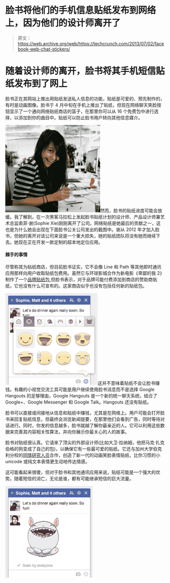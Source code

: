 # 脸书将他们的手机信息贴纸发布到网络上，因为他们的设计师离开了

> 原文：<https://web.archive.org/web/https://techcrunch.com/2013/07/02/facebook-web-chat-stickers/>

# 随着设计师的离开，脸书将其手机短信贴纸发布到了网上

脸书正在其网站上推出用贴纸发送私人信息的功能，贴纸是可爱的、预先制作的，有时是动画图像。脸书于 4 月中旬在手机上推出了贴纸，但现在网络聊天笑脸按钮显示了一个通向网络贴纸商店的篮子，在那里你可以从 16 个免费包中进行选择，以添加到你的曲目中。贴纸可以防止脸书用户转向其他信息媒介。

![431720_10101797947859896_647800553_n](img/61f1e0fc6c1cc01b5d936f7f8b5021b5.png)然而，脸书的贴纸进度可能会放缓。我了解到，在一次黑客马拉松上发起脸书贴纸计划的设计师、产品设计师兼艺术总监索菲·谢(Sophie Xie)刚刚离开了公司。网络贴纸是她最后的贡献之一，这也是为什么她会出现在下面脸书公关公司发出的截图中。谢从 2012 年才加入脸书，但她的离开对该公司来说是一个重大损失，她的贴纸团队将没有她而继续下去。她现在正在开发一款定制的超本地定位应用。

#### 棘手的事情

尽管称其为贴纸商店，但目前脸书证实，它不会像 Line 和 Path 等其他即时通讯应用那样向用户收取贴纸包费用。虽然它与环球影城合作为新电影《卑鄙的我 2》制作了一个[品牌贴纸包](https://web.archive.org/web/20230404054250/https://techcrunch.com/2013/06/27/facebook-branded-stickers/),但脸书表示，对于品牌可能付费添加到商店的赞助商贴纸，它也没有什么可宣布的。这家商店似乎也没有包括任何新的贴纸包。

![image002](img/e561ef03ac6ca93af0f85bc6636f1cb0.png)这并不意味着贴纸不会让脸书赚钱。有趣的小视觉交流工具可能是用户继续使用脸书消息而不是选择 Google Hangouts 的足够理由，Google Hangouts 是一个新的统一聊天系统，结合了 Google+、Google Messenger 和 Google Talk。Hangouts 还没有贴纸。

脸书可以直接或间接地从信息和贴纸中赚钱，尤其是在网络上。用户可能会打开脸书来回复贴纸信息，但最终会浏览新闻提要，在那里他们会看到广告，同时等待对话进行。同时，你发的信息越多，脸书就越了解你最亲近的人。它可以利用这些数据来完善其内容相关性算法，并向你展示你最关心的人的故事。

脸书对贴纸很认真。它请来了顶尖的外部设计师(比如大卫·拉纳姆，他把马克·扎克伯格的狗变成了自己的包)，以确保它有一些最可爱的贴纸。它还与加州大学伯克利分校的[同情研究人员](https://web.archive.org/web/20230404054250/https://techcrunch.com/2013/04/26/facebook-animated-stickers/)合作，创造了新一代的动画笑脸表情贴纸，比你习惯的小 unicode 或纯文本表情更生动地传达情感。

这可能看起来很傻，但对于脸书和其他通讯应用来说，贴纸可能是一个强大的优势。随着短信的消亡，无论是谁，都有可能继承短信的巨大流量。

![image001](img/d96bac6a556c3e321b6fe9e4ddc9d67e.png)